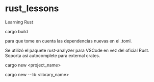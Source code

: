 # rust_lessons
Learning Rust


cargo build

para que tome en cuenta las dependencias nuevas en el .toml.

Se utilizó el paquete rust-analyzer para VSCode en vez del oficial Rust. Soporta así autocomplete para external crates.

cargo new <project_name>

cargo new --lib <library_name>




